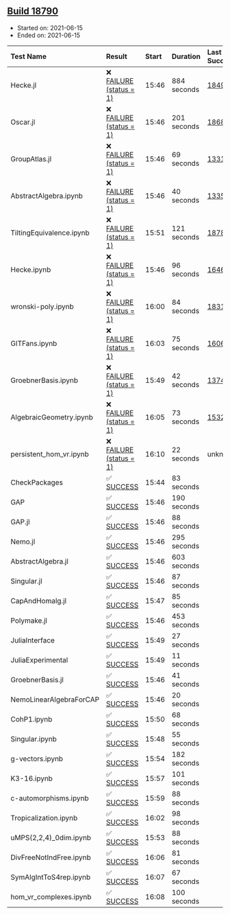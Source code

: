 ## [Build 18790](https://oscarci.mathematik.uni-kl.de/job/oscar/18790/)

* Started on: 2021-06-15
* Ended on: 2021-06-15

| Test Name    | Result | Start | Duration | Last Success | First Failure |
|:-------------|:-------|:------|:---------|:-------------|:--------------|
| Hecke.jl | ❌ [FAILURE (status = 1)](https://oscarci.mathematik.uni-kl.de/job/oscar/18790/artifact/logs/build-18790/Hecke.jl.log) | 15:46 | 884 seconds | [18490](https://oscarci.mathematik.uni-kl.de/job/oscar/18490/) | [18491](https://oscarci.mathematik.uni-kl.de/job/oscar/18491/) |
| Oscar.jl | ❌ [FAILURE (status = 1)](https://oscarci.mathematik.uni-kl.de/job/oscar/18790/artifact/logs/build-18790/Oscar.jl.log) | 15:46 | 201 seconds | [18684](https://oscarci.mathematik.uni-kl.de/job/oscar/18684/) | [18685](https://oscarci.mathematik.uni-kl.de/job/oscar/18685/) |
| GroupAtlas.jl | ❌ [FAILURE (status = 1)](https://oscarci.mathematik.uni-kl.de/job/oscar/18790/artifact/logs/build-18790/GroupAtlas.jl.log) | 15:46 | 69 seconds | [13311](https://oscarci.mathematik.uni-kl.de/job/oscar/13311/) | [13312](https://oscarci.mathematik.uni-kl.de/job/oscar/13312/) |
| AbstractAlgebra.ipynb | ❌ [FAILURE (status = 1)](https://oscarci.mathematik.uni-kl.de/job/oscar/18790/artifact/logs/build-18790/AbstractAlgebra.ipynb.log) | 15:46 | 40 seconds | [13355](https://oscarci.mathematik.uni-kl.de/job/oscar/13355/) | [13356](https://oscarci.mathematik.uni-kl.de/job/oscar/13356/) |
| TiltingEquivalence.ipynb | ❌ [FAILURE (status = 1)](https://oscarci.mathematik.uni-kl.de/job/oscar/18790/artifact/logs/build-18790/TiltingEquivalence.ipynb.log) | 15:51 | 121 seconds | [18789](https://oscarci.mathematik.uni-kl.de/job/oscar/18789/) | [18790](https://oscarci.mathematik.uni-kl.de/job/oscar/18790/) |
| Hecke.ipynb | ❌ [FAILURE (status = 1)](https://oscarci.mathematik.uni-kl.de/job/oscar/18790/artifact/logs/build-18790/Hecke.ipynb.log) | 15:46 | 96 seconds | [16463](https://oscarci.mathematik.uni-kl.de/job/oscar/16463/) | [16464](https://oscarci.mathematik.uni-kl.de/job/oscar/16464/) |
| wronski-poly.ipynb | ❌ [FAILURE (status = 1)](https://oscarci.mathematik.uni-kl.de/job/oscar/18790/artifact/logs/build-18790/wronski-poly.ipynb.log) | 16:00 | 84 seconds | [18314](https://oscarci.mathematik.uni-kl.de/job/oscar/18314/) | [18315](https://oscarci.mathematik.uni-kl.de/job/oscar/18315/) |
| GITFans.ipynb | ❌ [FAILURE (status = 1)](https://oscarci.mathematik.uni-kl.de/job/oscar/18790/artifact/logs/build-18790/GITFans.ipynb.log) | 16:03 | 75 seconds | [16068](https://oscarci.mathematik.uni-kl.de/job/oscar/16068/) | [16069](https://oscarci.mathematik.uni-kl.de/job/oscar/16069/) |
| GroebnerBasis.ipynb | ❌ [FAILURE (status = 1)](https://oscarci.mathematik.uni-kl.de/job/oscar/18790/artifact/logs/build-18790/GroebnerBasis.ipynb.log) | 15:49 | 42 seconds | [13748](https://oscarci.mathematik.uni-kl.de/job/oscar/13748/) | [13749](https://oscarci.mathematik.uni-kl.de/job/oscar/13749/) |
| AlgebraicGeometry.ipynb | ❌ [FAILURE (status = 1)](https://oscarci.mathematik.uni-kl.de/job/oscar/18790/artifact/logs/build-18790/AlgebraicGeometry.ipynb.log) | 16:05 | 73 seconds | [15322](https://oscarci.mathematik.uni-kl.de/job/oscar/15322/) | [15323](https://oscarci.mathematik.uni-kl.de/job/oscar/15323/) |
| persistent_hom_vr.ipynb | ❌ [FAILURE (status = 1)](https://oscarci.mathematik.uni-kl.de/job/oscar/18790/artifact/logs/build-18790/persistent_hom_vr.ipynb.log) | 16:10 | 22 seconds | unknown | unknown |
| CheckPackages | ✅ [SUCCESS](https://oscarci.mathematik.uni-kl.de/job/oscar/18790/artifact/logs/build-18790/CheckPackages.log) | 15:44 | 83 seconds |  |  |
| GAP | ✅ [SUCCESS](https://oscarci.mathematik.uni-kl.de/job/oscar/18790/artifact/logs/build-18790/GAP.log) | 15:46 | 190 seconds |  |  |
| GAP.jl | ✅ [SUCCESS](https://oscarci.mathematik.uni-kl.de/job/oscar/18790/artifact/logs/build-18790/GAP.jl.log) | 15:46 | 88 seconds |  |  |
| Nemo.jl | ✅ [SUCCESS](https://oscarci.mathematik.uni-kl.de/job/oscar/18790/artifact/logs/build-18790/Nemo.jl.log) | 15:46 | 295 seconds |  |  |
| AbstractAlgebra.jl | ✅ [SUCCESS](https://oscarci.mathematik.uni-kl.de/job/oscar/18790/artifact/logs/build-18790/AbstractAlgebra.jl.log) | 15:46 | 603 seconds |  |  |
| Singular.jl | ✅ [SUCCESS](https://oscarci.mathematik.uni-kl.de/job/oscar/18790/artifact/logs/build-18790/Singular.jl.log) | 15:46 | 87 seconds |  |  |
| CapAndHomalg.jl | ✅ [SUCCESS](https://oscarci.mathematik.uni-kl.de/job/oscar/18790/artifact/logs/build-18790/CapAndHomalg.jl.log) | 15:47 | 85 seconds |  |  |
| Polymake.jl | ✅ [SUCCESS](https://oscarci.mathematik.uni-kl.de/job/oscar/18790/artifact/logs/build-18790/Polymake.jl.log) | 15:46 | 453 seconds |  |  |
| JuliaInterface | ✅ [SUCCESS](https://oscarci.mathematik.uni-kl.de/job/oscar/18790/artifact/logs/build-18790/JuliaInterface.log) | 15:49 | 27 seconds |  |  |
| JuliaExperimental | ✅ [SUCCESS](https://oscarci.mathematik.uni-kl.de/job/oscar/18790/artifact/logs/build-18790/JuliaExperimental.log) | 15:49 | 11 seconds |  |  |
| GroebnerBasis.jl | ✅ [SUCCESS](https://oscarci.mathematik.uni-kl.de/job/oscar/18790/artifact/logs/build-18790/GroebnerBasis.jl.log) | 15:46 | 41 seconds |  |  |
| NemoLinearAlgebraForCAP | ✅ [SUCCESS](https://oscarci.mathematik.uni-kl.de/job/oscar/18790/artifact/logs/build-18790/NemoLinearAlgebraForCAP.log) | 15:46 | 20 seconds |  |  |
| CohP1.ipynb | ✅ [SUCCESS](https://oscarci.mathematik.uni-kl.de/job/oscar/18790/artifact/logs/build-18790/CohP1.ipynb.log) | 15:50 | 68 seconds |  |  |
| Singular.ipynb | ✅ [SUCCESS](https://oscarci.mathematik.uni-kl.de/job/oscar/18790/artifact/logs/build-18790/Singular.ipynb.log) | 15:48 | 55 seconds |  |  |
| g-vectors.ipynb | ✅ [SUCCESS](https://oscarci.mathematik.uni-kl.de/job/oscar/18790/artifact/logs/build-18790/g-vectors.ipynb.log) | 15:54 | 182 seconds |  |  |
| K3-16.ipynb | ✅ [SUCCESS](https://oscarci.mathematik.uni-kl.de/job/oscar/18790/artifact/logs/build-18790/K3-16.ipynb.log) | 15:57 | 101 seconds |  |  |
| c-automorphisms.ipynb | ✅ [SUCCESS](https://oscarci.mathematik.uni-kl.de/job/oscar/18790/artifact/logs/build-18790/c-automorphisms.ipynb.log) | 15:59 | 88 seconds |  |  |
| Tropicalization.ipynb | ✅ [SUCCESS](https://oscarci.mathematik.uni-kl.de/job/oscar/18790/artifact/logs/build-18790/Tropicalization.ipynb.log) | 16:02 | 98 seconds |  |  |
| uMPS(2,2,4)_0dim.ipynb | ✅ [SUCCESS](https://oscarci.mathematik.uni-kl.de/job/oscar/18790/artifact/logs/build-18790/uMPS-2-2-4-_0dim.ipynb.log) | 15:53 | 88 seconds |  |  |
| DivFreeNotIndFree.ipynb | ✅ [SUCCESS](https://oscarci.mathematik.uni-kl.de/job/oscar/18790/artifact/logs/build-18790/DivFreeNotIndFree.ipynb.log) | 16:06 | 81 seconds |  |  |
| SymAlgIntToS4rep.ipynb | ✅ [SUCCESS](https://oscarci.mathematik.uni-kl.de/job/oscar/18790/artifact/logs/build-18790/SymAlgIntToS4rep.ipynb.log) | 16:07 | 67 seconds |  |  |
| hom_vr_complexes.ipynb | ✅ [SUCCESS](https://oscarci.mathematik.uni-kl.de/job/oscar/18790/artifact/logs/build-18790/hom_vr_complexes.ipynb.log) | 16:08 | 100 seconds |  |  |

